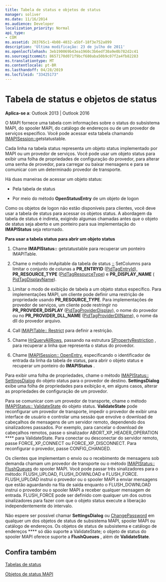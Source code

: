 ```yaml
---
title: Tabela de status e objetos de status
manager: soliver
ms.date: 11/16/2014
ms.audience: Developer
localization_priority: Normal
api_type:
- COM
ms.assetid: 203765c1-4b08-4032-a5bf-18f3e752a899
description: 'Última modificação: 23 de julho de 2011'
ms.openlocfilehash: 3eb190069b43ea1960c3b6edf30a9e0b782d2c41
ms.sourcegitcommit: 8657170d071f9bcf680aba50b9c07f2a4fb82283
ms.translationtype: MT
ms.contentlocale: pt-BR
ms.lasthandoff: 04/28/2019
ms.locfileid: "33425173"
---
```

# <a name="status-table-and-status-objects"></a>Tabela de status e objetos de status

  
  
**Aplica-se a**: Outlook 2013 | Outlook 2016 
  
O MAPI fornece uma tabela com informações sobre o status do subsistema MAPI, do spooler MAPI, do catálogo de endereços ou de um provedor de serviços específico. Você pode acessar esta tabela chamando [IMAPISession::](imapisession-getstatustable.md)getstatustable.
  
Cada linha na tabela status representa um objeto status implementado por MAPI ou um provedor de serviços. Você pode usar um objeto status para exibir uma folha de propriedades de configuração do provedor, para alterar uma senha de provedor, para carregar ou baixar mensagens e para se comunicar com um determinado provedor de transporte. 
  
Há duas maneiras de acessar um objeto status:
  
- Pela tabela de status
    
- Por meio do método **OpenStatusEntry** de um objeto de logon 
    
Como os objetos de logon não estão disponíveis para clientes, você deve usar a tabela de status para acessar os objetos status. A abordagem da tabela de status é indireta, exigindo algumas chamadas antes que o objeto de status seja aberto e um ponteiro para sua implementação do **IMAPIStatus** seja retornado. 
  
 **Para usar a tabela status para abrir um objeto status**
  
1. Chame **IMAPIStatus::** getstatustable para recuperar um [](imapitableiunknown.md) ponteiro IMAPITable. 
    
2. Chame o método imApitable da tabela de status [::](imapitable-setcolumns.md) SetColumns para limitar o conjunto de colunas a **PR_ENTRYID** ([PidTagEntryId](pidtagentryid-canonical-property.md)), **PR_RESOURCE_TYPE** ([PidTagResourceType](pidtagresourcetype-canonical-property.md)) e **PR_DISPLAY_NAME** ([ PidTagDisplayName](pidtagdisplayname-canonical-property.md)).
    
3. Limitar o modo de exibição de tabela a um objeto status específico. Para implementações MAPI, um cliente pode definir uma restrição de propriedade usando **PR_RESOURCE_TYPE**. Para implementações de provedor de serviços, um cliente pode restringir no **PR_PROVIDER_DISPLAY** ([PidTagProviderDisplay](pidtagproviderdisplay-canonical-property.md)), o nome do provedor ou no **PR_PROVIDER_DLL_NAME** ([PidTagProviderDllName](pidtagproviderdllname-canonical-property.md)), o nome da dll do provedor arquivo.
    
4. Call [IMAPITable:: Restrict](imapitable-restrict.md) para definir a restrição. 
    
5. Chame [HrQueryAllRows](hrqueryallrows.md), passando na estrutura [SPropertyRestriction](spropertyrestriction.md) , para recuperar a linha que representa o status do provedor. 
    
6. Chame [IMAPISession:: OpenEntry](imapisession-openentry.md), especificando o identificador de entrada da linha da tabela de status, para abrir o objeto status e recuperar um ponteiro do **IMAPIStatus** . 
    
Para exibir uma folha de propriedades, chame o método [IMAPIStatus:: SettingsDialog](imapistatus-settingsdialog.md) do objeto status para o provedor de destino. **SettingsDialog** exibe uma folha de propriedades para exibição e, em alguns casos, alterar as propriedades de configuração de um provedor. 
  
Para se comunicar com um provedor de transporte, chame o método [IMAPIStatus:: ValidateState](imapistatus-validatestate.md) do objeto status. **ValidateState** pode reconfigurar um provedor de transporte, impedir o provedor de exibir uma interface de usuário e controlar uma sessão que envolve o download de cabeçalhos de mensagens de um servidor remoto, dependendo dos sinalizadores passados. Por exemplo, para cancelar o download de cabeçalhos remotos, passe o sinalizador ABORT_XP_HEADER_OPERATION **** para ValidateState. Para conectar ou desconectar do servidor remoto, passe FORCE_XP_CONNECT ou FORCE_XP_DISCONNECT. Para reconfigurar o provedor, passe CONFIG_CHANGED. 
  
Os clientes que implementam o envio ou o recebimento de mensagens sob demanda chamam um provedor de transporte ou o método [IMAPIStatus:: FlushQueues](imapistatus-flushqueues.md) do spooler MAPI. Você pode passar três sinalizadores para o método: FLUSH_UPLOAD, FLUSH_DOWNLOAD e FLUSH_FORCE. FLUSH_UPLOAD instrui o provedor ou o spooler MAPI a enviar mensagens que estão aguardando na fila de saída enquanto o FLUSH_DOWNLOAD instrui o provedor ou o spooler MAPI a receber qualquer mensagem de entrada. FLUSH_FORCE pode ser definido com qualquer um dos outros sinalizadores para fazer com que o objeto status execute a liberação independentemente do intervalo. 
  
Não espere ser possível chamar **SettingsDialog** ou [ChangePassword](imapistatus-changepassword.md) em qualquer um dos objetos de status de subsistema MAPI, spooler MAPI ou catálogo de endereços. Os objetos de status de subsistema e catálogo de endereços **** só dão suporte a ValidateState; o objeto de status do spooler MAPI oferece suporte a **FlushQueues** , além de **ValidateState**.
  
## <a name="see-also"></a>Confira também



[Tabelas de status](status-tables.md)
  
[Objetos de status MAPI](mapi-status-objects.md)

